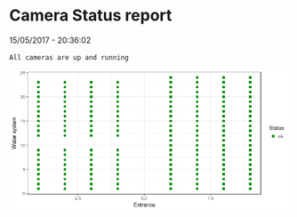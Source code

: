 Camera Status report
================
15/05/2017 - 20:36:02

    All cameras are up and running

![](camreport_files/figure-markdown_github/unnamed-chunk-2-1.png)
